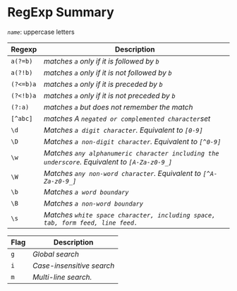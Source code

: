 # RegExp Summary

*`name`*: uppercase letters

Regexp | Description
--- | --- |
   `a(?=b)` | *matches `a` only if it is followed by `b`*
   `a(?!b)` | *matches `a` only if it is not followed by `b`*
   `(?<=b)a` | *matches `a` only if it is preceded by `b`*
   `(?<!b)a` | *matches `a` only if it is not preceded by `b`*
   `(?:a)` | *matches `a` but does not remember the match*
   `[^abc]` | *matches A `negated or complemented character`set*
   `\d` | *Matches `a digit character`. Equivalent to `[0-9]`*
   `\D` | *Matches `a non-digit character`. Equivalent to `[^0-9]`*
   `\w` | *Matches `any alphanumeric character including the underscore`. Equivalent to `[A-Za-z0-9_]`*
   `\W` | *Matches `any non-word character`. Equivalent to `[^A-Za-z0-9_]`*
   `\b` | *Matches `a word boundary`*
   `\B` | *Matches `a non-word boundary`*
   `\s` | *Matches `white space character, including space, tab, form feed, line feed.`*

   Flag | Description
--- | --- |
   `g` | *Global search*
   `i` | *Case-insensitive  search*
   `m` | *Multi-line search.*
